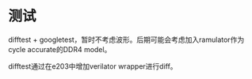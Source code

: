 # 测试

difftest + googletest，暂时不考虑波形。后期可能会考虑加入ramulator作为cycle accurate的DDR4 model。

difftest通过在e203中增加verilator wrapper进行diff。